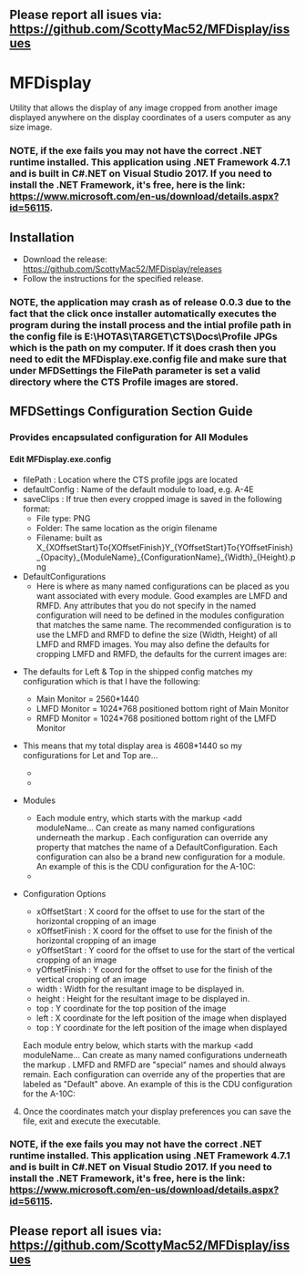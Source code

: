## Please report all isues via: https://github.com/ScottyMac52/MFDisplay/issues

# MFDisplay

Utility that allows the display of any image cropped from another image displayed anywhere on the display coordinates of a users computer as any size image.

  ### NOTE, if the exe fails you may not have the correct .NET runtime installed. This application using .NET Framework 4.7.1 and is built in C#.NET on Visual Studio 2017. If you need to install the .NET Framework, it's free, here is the link: https://www.microsoft.com/en-us/download/details.aspx?id=56115.   

## Installation
 - Download the release: https://github.com/ScottyMac52/MFDisplay/releases
 - Follow the instructions for the specified release.
 ### NOTE, the application may crash as of release 0.0.3 due to the fact that the click once installer automatically executes the program during the install process and the intial profile path in the config file is E:\HOTAS\TARGET\CTS\Docs\Profile JPGs which is the path on my computer. If it does crash then you need to edit the MFDisplay.exe.config file and make sure that under MFDSettings the FilePath parameter is set a valid directory where the CTS Profile images are stored.

 ## MFDSettings Configuration Section Guide
  ### Provides encapsulated configuration for All Modules
  #### Edit MFDisplay.exe.config 
  - filePath : Location where the CTS profile jpgs are located 
  - defaultConfig : Name of the default module to load, e.g. A-4E
  - saveClips : If true then every cropped image is saved in the following format:
    - File type: PNG
    - Folder: The same location as the origin filename
    - Filename: built as 
 X_{XOffsetStart}To{XOffsetFinish}Y_{YOffsetStart}To{YOffsetFinish}\_{Opacity}\_{ModuleName}\_{ConfigurationName}\_{Width}\_{Height}.png     
  - DefaultConfigurations
    - Here is where as many named configurations can be placed as you want associated with every module. Good examples are LMFD and RMFD. Any attributes that you do not specify in the named configuration will need to be defined in the modules configuration that matches the same name. The recommended configuration is to use the LMFD and RMFD to define the size (Width, Height) of all LMFD and RMFD images. You may also define the defaults for cropping LMFD and RMFD, the defaults for the current images are:
    
<add name="LMFD" opacity="1" width="885" height="700" xOffsetStart="101" xOffsetFinish="776" yOffsetStart="250" yOffsetFinish="900"/>
<add name="RMFD" opacity="1" width="885" height="700" xOffsetStart="903" xOffsetFinish="1576" yOffsetStart="250" yOffsetFinish="900"/>
  
  - The defaults for Left & Top in the shipped config matches my configuration which is that I have the following:
    - Main Monitor = 2560*1440
    - LMFD Monitor = 1024*768 positioned bottom right of Main Monitor
    - RMFD Monitor = 1024*768 positioned bottom right of the LMFD Monitor
  - This means that my total display area is 4608*1440 so my configurations for Let and Top are...
    - <add name="LMFD" left="2575" top="700" />
    - <add name="RMFD" left="4250" top="700" />
      
  - Modules
    - Each module entry, which starts with the markup <add moduleName... Can create as many named configurations underneath the markup <Configurations>. Each configuration can override any property that matches the name of a DefaultConfiguration. Each configuration can also be a brand new configuration for a module. An example of this is the CDU configuration for the A-10C:
    - <add name="CDU" left="500" top="600" width="694" height="352" xOffsetStart="1" xOffsetFinish="694" yOffsetStart="1" yOffsetFinish="352" filename="DCS A10C CDU.jpg" opacity="1.0" />
    
  - Configuration Options
    - xOffsetStart : X coord for the offset to use for the start of the horizontal cropping of an image
    - xOffsetFinish : X coord for the offset to use for the finish of the horizontal cropping of an image
    - yOffsetStart : Y coord for the offset to use for the start of the vertical cropping of an image
    - yOffsetFinish : Y coord for the offset to use for the finish of the vertical cropping of an image
    - width : Width for the resultant image to be displayed in.
    - height : Height for the resultant image to be displayed in.
    - top : Y coordinate for the top position of the image 
    - left : X coordinate for the left position of the image when displayed
    - top : Y coordinate for the left position of the image when displayed
  
    Each module entry below, which starts with the markup <add moduleName... Can create as many named configurations underneath 
    the markup <Configurations>. LMFD and RMFD are "special" names and should always remain. Each configuration can override any 
    of the properties that are labeled as "Default" above. An example of this is the CDU configuration for the A-10C:
    
    <add name="CDU" rMfdLeft="500" top="600" width="694" height="352" xRMFDOffsetStart="1" xRMFDOffsetFinish="694" yOffsetStart="1" yOffsetFinish="352" filename="DCS A10C CDU.jpg" opacity="1.0" />
    
  4. Once the coordinates match your display preferences you can save the file, exit and execute the executable.
  ### NOTE, if the exe fails you may not have the correct .NET runtime installed. This application using .NET Framework 4.7.1 and is built in C#.NET on Visual Studio 2017. If you need to install the .NET Framework, it's free, here is the link: https://www.microsoft.com/en-us/download/details.aspx?id=56115.   
  
## Please report all isues via: https://github.com/ScottyMac52/MFDisplay/issues

